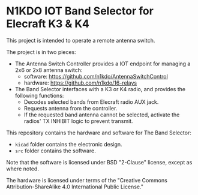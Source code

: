 # N1KDO IOT Band Selector for Elecraft K3 & K4 

This project is intended to operate a remote antenna switch.

The project is in two pieces:

  * The Antenna Switch Controller provides a IOT endpoint for managing a 2x6 or 2x8
    antenna switch:
    * software: https://github.com/n1kdo/AntennaSwitchControl
    * hardware: https://github.com/n1kdo/16-relays
  * The Band Selector interfaces with a K3 or K4 radio, and provides the following functions:
    * Decodes selected bands from Elecraft radio AUX jack.
    * Requests antenna from the controller.
    * If the requested band antenna cannot be selected, activate the radios'  TX INHIBIT
      logic to prevent transmit.  
  
This repository contains the hardware and software for The Band Selector: 
  * `kicad` folder contains the electronic design.
  * `src` folder contains the software.

Note that the software is licensed under BSD "2-Clause" license, except as where noted.

The hardware is licensed under terms of the "Creative Commons Attribution-ShareAlike 4.0 International Public License."